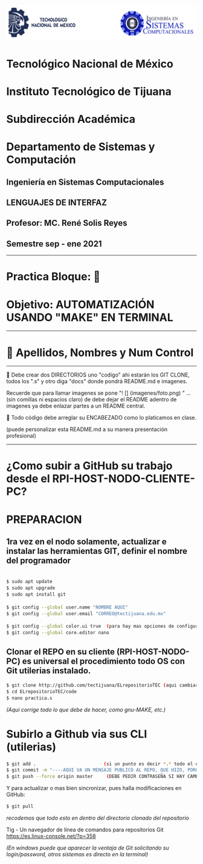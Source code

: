 ![](imagen/portadatcnm.png)

#    Tecnológico Nacional de México
#   Instituto Tecnológico de Tijuana
#        Subdirección Académica
# Departamento de Sistemas y Computación
##  Ingeniería en Sistemas Computacionales
##        LENGUAJES DE INTERFAZ
##   Profesor: MC. René Solis Reyes
##     Semestre sep - ene 2021
----
# Practica Bloque: 📝
# Objetivo:  AUTOMATIZACIÓN USANDO "MAKE" EN TERMINAL
----

# 📝 Apellidos, Nombres y Num Control


-----

📝  Debe crear dos DIRECTORIOS uno  "codigo"  ahi estarán los GIT CLONE, todos los ".s" y otro diga "docs" donde pondrá README.md e imagenes.

Recuerde que para llamar imagenes se pone "! [] (imagenes/foto.png) "    ...(sin comillas ni espacios claro) de debe dejar el README adentro de imagenes ya debe enlazar partes a un README central.


📝  Todo código debe arreglar su ENCABEZADO como lo platicamos en clase.

(puede personalizar esta README.md a su manera presentación profesional)

---

# ¿Como subir a GitHub su trabajo desde el RPI-HOST-NODO-CLIENTE-PC?

# PREPARACION
## 1ra vez en el nodo solamente, actualizar e instalar las herramientas GIT, definir el nombre del programador
```bash

$ sudo apt update
$ sudo apt upgrade
$ sudo apt install git

$ git config --global user.name "NOMBRE AQUI"
$ git config --global user.email "CORREO@tectijuana.edu.mx"

$ git config --global color.ui true  (para hay mas opciones de configuración)
$ git config --global core.editor nano
```

## Clonar el REPO en su cliente (RPI-HOST-NODO-PC) es universal el procedimiento todo OS con Git utilerias instalado.
```bash
$ git clone http://github.com/tectijuana/ELrepositorioTEC (aqui cambiar claro)
$ cd ELrepositorioTEC/code
$ nano practica.s
```

_(Aqui corrige todo lo que debe de hacer, como  gnu-MAKE, etc.)_

# Subirlo a Github via sus CLI (utilerias)

```bash
$ git add .                         (si un punto es decir *.* todo el directorio
$ git commit -m "----AQUI VA UN MENSAJE PUBLICO AL REPO, QUE HIZO, PORQUE,ETC------" (entre comillas)
$ git push --force origin master     (DEBE PEDIR CONTRASEÑA SI HAY CAMBIOS)
```

Y para actualizar o mas bien sincronizar, pues halla modificaciones en GitHub:
```bash
$ git pull
```
_recodemos que todo esto en dentro del directorio clonado del repositorio_

Tig - Un navegador de línea de comandos para repositorios Git
https://es.linux-console.net/?p=358

_(En windows puede que aparecer la ventaja de Git solicitando su login/password, otros sistemas es directo en la terminal)_


